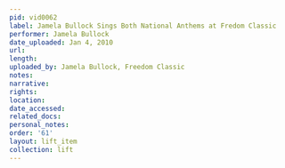 ```yaml
---
pid: vid0062
label: Jamela Bullock Sings Both National Anthems at Fredom Classic
performer: Jamela Bullock
date_uploaded: Jan 4, 2010
url: 
length: 
uploaded_by: Jamela Bullock, Freedom Classic
notes: 
narrative: 
rights: 
location: 
date_accessed: 
related_docs: 
personal_notes: 
order: '61'
layout: lift_item
collection: lift
---
```

